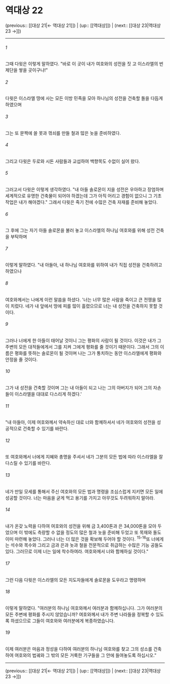 # 역대상 22

(previous:: [[대상 21|← 역대상 21]]) | (up:: [[역대상]]) | (next:: [[대상 23|역대상 23 →]])

***




###### 1 

그때 다윗은 이렇게 말하였다. "바로 이 곳이 내가 여호와의 성전을 짓 고 이스라엘의 번제단을 쌓을 곳이구나!" 



###### 2 

다윗은 이스라엘 땅에 사는 모든 이방 민족을 모아 하나님의 성전을 건축할 돌을 다듬게 하였으며 



###### 3 

그는 또 문짝에 쓸 못과 꺾쇠를 만들 철과 많은 놋을 준비하였다. 



###### 4 

그리고 다윗은 두로와 시돈 사람들과 교섭하여 백향목도 수없이 실어 왔다. 



###### 5 

그러고서 다윗은 이렇게 생각하였다. "내 아들 솔로몬이 지을 성전은 우아하고 장엄하며 세계적으로 유명한 건축물이 되어야 하겠는데 그가 아직 어리고 경험이 없으니 그 기초 작업은 내가 해야겠다." 그래서 다윗은 죽기 전에 수많은 건축 자재를 준비해 놓았다. 



###### 6 

그 후에 그는 자기 아들 솔로몬을 불러 놓고 이스라엘의 하나님 여호와를 위해 성전 건축을 부탁하며 



###### 7 

이렇게 말하였다. "내 아들아, 내 하나님 여호와를 위하여 내가 직접 성전을 건축하려고 하였으나 



###### 8 

여호와께서는 나에게 이런 말씀을 하셨다. '너는 너무 많은 사람을 죽이고 큰 전쟁을 많이 치렀다. 네가 내 앞에서 땅에 피를 많이 흘렸으므로 너는 내 성전을 건축하지 못할 것이다. 



###### 9 

그러나 너에게 한 아들이 태어날 것이니 그는 평화의 사람이 될 것이다. 이것은 내가 그 주변의 모든 대적들에게서 그를 지켜 그에게 평화를 줄 것이기 때문이다. 그래서 그의 이름은 평화를 뜻하는 솔로몬이 될 것이며 나는 그가 통치하는 동안 이스라엘에게 평화와 안정을 줄 것이다. 



###### 10 

그가 내 성전을 건축할 것이며 그는 내 아들이 되고 나는 그의 아버지가 되어 그의 자손들이 이스라엘을 대대로 다스리게 하겠다.' 



###### 11 

"내 아들아, 이제 여호와께서 약속하신 대로 너와 함께하셔서 네가 여호와의 성전을 성공적으로 건축할 수 있기를 바란다. 



###### 12 

또 여호와께서 너에게 지혜와 총명을 주셔서 네가 그분의 모든 법에 따라 이스라엘을 잘 다스릴 수 있기를 바란다. 



###### 13 

네가 만일 모세를 통해서 주신 여호와의 모든 법과 명령을 조심스럽게 지키면 모든 일에 성공할 것이다. 너는 마음을 굳게 먹고 용기를 가지고 아무것도 두려워하지 말아라. 



###### 14 

내가 온갖 노력을 다하여 여호와의 성전을 위해 금 3,400톤과 은 34,000톤을 모아 두었으며 이 밖에도 측량할 수 없을 정도의 많은 철과 놋을 준비해 두었고 또 목재와 돌도 이미 마련해 놓았다. 그러나 너는 더 많은 것을 확보해 두어야 할 것이다. <sup class="versenum">15-16</sup>또 너에게는 석수와 목수와 그리고 금과 은과 놋과 철을 전문적으로 취급하는 수많은 기능 공들도 있다. 그러므로 이제 너는 일에 착수하여라. 여호와께서 너와 함께하실 것이다." 



###### 17 

그런 다음 다윗은 이스라엘의 모든 지도자들에게 솔로몬을 도우라고 명령하며 



###### 18 

이렇게 말하였다. "여러분의 하나님 여호와께서 여러분과 함께하십니다. 그가 여러분의 모든 주변에 평화를 주시지 않았습니까? 여호와께서 내가 주변 나라들을 정복할 수 있도록 하셨으므로 그들이 여호와와 여러분에게 복종하였습니다. 



###### 19 

이제 여러분은 마음과 정성을 다하여 여러분의 하나님 여호와를 찾고 그의 성소를 건축하여 여호와의 법궤와 그 밖의 모든 거룩한 기구들을 그 안에 들여놓도록 하십시오."

***

(previous:: [[대상 21|← 역대상 21]]) | (up:: [[역대상]]) | (next:: [[대상 23|역대상 23 →]])
